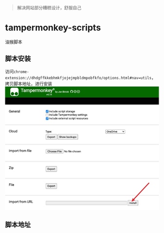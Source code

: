 > 解决网站部分糟糕设计，舒服自己

# tampermonkey-scripts
油猴脚本

## 脚本安装
访问`chrome-extension://dhdgffkkebhmkfjojejmpbldmpobfkfo/options.html#nav=utils`，拷贝脚本地址，进行安装
![](./screenshot.jpg)

## 脚本地址

<!-- start -->
<!-- end -->

